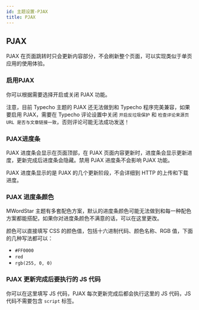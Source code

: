 ```yaml
---
id: 主题设置-PJAX
title: PJAX
---
```


## PJAX

PJAX 在页面跳转时只会更新内容部分，不会刷新整个页面，可以实现类似于单页应用的使用体验。

### 启用PJAX

你可以根据需要选择开启或关闭 PJAX 功能。

注意，目前 Typecho 主题的 PJAX 还无法做到和 Typecho 程序完美兼容，如果要启用 PJAX，需要在 Typecho 评论设置中关闭 `开启反垃圾保护` 和 `检查评论来源页 URL 是否与文章链接一致`，否则评论可能无法成功发送！

### PJAX进度条

PJAX 进度条会显示在页面顶部，在 PJAX 页面内容更新时，进度条会显示更新进度，更新完成后进度条会隐藏。禁用 PJAX 进度条不会影响 PJAX 功能。

PJAX 进度条显示的是 PJAX 的几个更新阶段，不会详细到 HTTP 的上传和下载进度。

### PJAX 进度条颜色

MWordStar 主题有多套配色方案，默认的进度条颜色可能无法做到和每一种配色方案都能搭配，如果你对进度条颜色不满意的话，可以在这里更改。

颜色可以直接填写 CSS 的颜色值，包括十六进制代码、颜色名称、RGB 值，下面的几种写法都可以：

* `#FF0000`
* `red`
* `rgb(255, 0, 0)`

### PJAX 更新完成后要执行的 JS 代码

你可以在这里填写 JS 代码，PJAX 每次更新完成后都会执行这里的 JS 代码，JS 代码不需要包含 `script` 标签。
